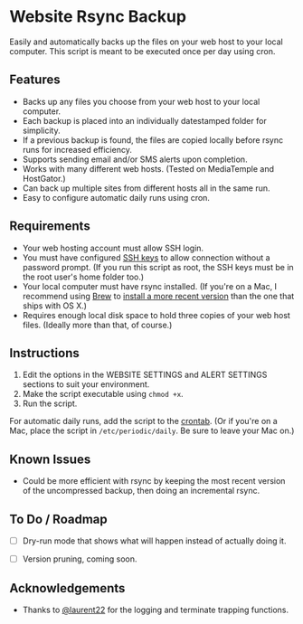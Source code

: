 Website Rsync Backup
====================

Easily and automatically backs up the files on your web host to your local computer. This script is meant to be executed once per day using cron.


## Features

- Backs up any files you choose from your web host to your local computer.
- Each backup is placed into an individually datestamped folder for simplicity.
- If a previous backup is found, the files are copied locally before rsync runs for increased efficiency.
- Supports sending email and/or SMS alerts upon completion.
- Works with many different web hosts. (Tested on MediaTemple and HostGator.)
- Can back up multiple sites from different hosts all in the same run.
- Easy to configure automatic daily runs using cron.


## Requirements

- Your web hosting account must allow SSH login.
- You must have configured [SSH keys](https://www.digitalocean.com/community/tutorials/how-to-set-up-ssh-keys--2) to allow connection without a password prompt. (If you run this script as root, the SSH keys must be in the root user's home folder too.)
- Your local computer must have rsync installed. (If you're on a Mac, I recommend using [Brew](http://brew.sh/) to [install a more recent version](http://zaiste.net/2012/07/brand_new_rsync_for_osx/) than the one that ships with OS X.)
- Requires enough local disk space to hold three copies of your web host files. (Ideally more than that, of course.)


## Instructions

1. Edit the options in the WEBSITE SETTINGS and ALERT SETTINGS sections to suit your environment.
2. Make the script executable using `chmod +x`.
3. Run the script.

For automatic daily runs, add the script to the [crontab](http://crontab.org/). (Or if you're on a Mac, place the script in `/etc/periodic/daily`. Be sure to leave your Mac on.)


## Known Issues

- Could be more efficient with rsync by keeping the most recent version of the uncompressed backup, then doing an incremental rsync.


## To Do / Roadmap

- [ ] Dry-run mode that shows what will happen instead of actually doing it.
- [ ] Version pruning, coming soon.


## Acknowledgements

- Thanks to [@laurent22](https://github.com/laurent22) for the logging and terminate trapping functions.
